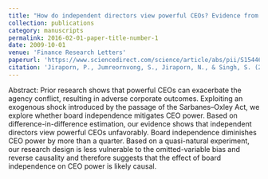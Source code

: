```yaml
---
title: "How do independent directors view powerful CEOs? Evidence from a quasi-natural experiment"
collection: publications
category: manuscripts
permalink: 2016-02-01-paper-title-number-1
date: 2009-10-01
venue: 'Finance Research Letters'
paperurl: 'https://www.sciencedirect.com/science/article/abs/pii/S1544612315001403'
citation: 'Jiraporn, P., Jumreornvong, S., Jiraporn, N., & Singh, S. (2016). How do independent directors view powerful CEOs? Evidence from a quasi-natural experiment. Finance Research Letters, 16, 268-274.'
---
```


Abstract: Prior research shows that powerful CEOs can exacerbate the agency conflict, resulting in adverse corporate outcomes. Exploiting an exogenous shock introduced by the passage of the Sarbanes–Oxley Act, we explore whether board independence mitigates CEO power. Based on difference-in-difference estimation, our evidence shows that independent directors view powerful CEOs unfavorably. Board independence diminishes CEO power by more than a quarter. Based on a quasi-natural experiment, our research design is less vulnerable to the omitted-variable bias and reverse causality and therefore suggests that the effect of board independence on CEO power is likely causal.

